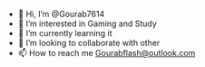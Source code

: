 - 👋 Hi, I’m @Gourab7614
- 👀 I’m interested in Gaming and Study
- 🌱 I’m currently learning it
- 💞️ I’m looking to collaborate with other
- 📫 How to reach me Gourabflash@outlook.com

<!---
Gourab7614/Gourab7614 is a ✨ special ✨ repository because its `README.md` (this file) appears on your GitHub profile.
You can click the Preview link to take a look at your changes.
--->

